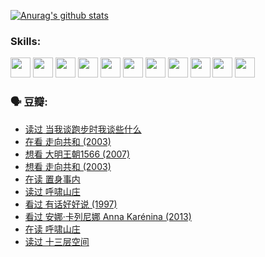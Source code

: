 
[![Anurag's github stats](https://github-readme-stats.vercel.app/api?username=w940853815)](https://github.com/anuraghazra/github-readme-stats)

### Skills:

<code><img height="32" src="https://cdn.jsdelivr.net/npm/simple-icons@v5/icons/python.svg"></code>
<code><img height="32" src="https://cdn.jsdelivr.net/npm/simple-icons@v5/icons/javascript.svg"></code>
<code><img height="32" src="https://cdn.jsdelivr.net/npm/simple-icons@v5/icons/django.svg"></code>
<code><img height="32" src="https://cdn.jsdelivr.net/npm/simple-icons@v5/icons/flask.svg"></code>
<code><img height="32" src="https://cdn.jsdelivr.net/npm/simple-icons@v5/icons/vuetify.svg"></code>
<code><img height="32" src="https://cdn.jsdelivr.net/npm/simple-icons@v5/icons/git.svg"></code>
<code><img height="32" src="https://cdn.jsdelivr.net/npm/simple-icons@v5/icons/docker.svg"></code>
<code><img height="32" src="https://cdn.jsdelivr.net/npm/simple-icons@v5/icons/postgresql.svg"></code>
<code><img height="32" src="https://cdn.jsdelivr.net/npm/simple-icons@v5/icons/elasticsearch.svg"></code>
<code><img height="32" src="https://cdn.jsdelivr.net/npm/simple-icons@v5/icons/macos.svg"></code>
<code><img height="32" src="https://cdn.jsdelivr.net/npm/simple-icons@v5/icons/linux.svg"></code>

### 🗣 豆瓣:

<!-- DOUBAN-ACTIVITIES:START -->
- [读过 当我谈跑步时我谈些什么](https://www.douban.com/people/136069238/status/3715422296/?_i=42011505)
- [在看 走向共和‎ (2003)](https://www.douban.com/people/136069238/status/3711470443/?_i=42011505)
- [想看 大明王朝1566‎ (2007)](https://www.douban.com/people/136069238/status/3710980213/?_i=42011505)
- [想看 走向共和‎ (2003)](https://www.douban.com/people/136069238/status/3710980002/?_i=42011505)
- [在读 置身事内](https://www.douban.com/people/136069238/status/3710472151/?_i=42011505)
- [读过 呼啸山庄](https://www.douban.com/people/136069238/status/3710470617/?_i=42011505)
- [看过 有话好好说‎ (1997)](https://www.douban.com/people/136069238/status/3709833172/?_i=42011505)
- [看过 安娜·卡列尼娜 Anna Karénina‎ (2013)](https://www.douban.com/people/136069238/status/3708942010/?_i=42011505)
- [在读 呼啸山庄](https://www.douban.com/people/136069238/status/3701626992/?_i=42011506)
- [读过 十三层空间](https://www.douban.com/people/136069238/status/3700755247/?_i=42011506)
<!-- DOUBAN-ACTIVITIES:END -->
<!--
**w940853815/w940853815** is a ✨ _special_ ✨ repository because its `README.md` (this file) appears on your GitHub profile.

Here are some ideas to get you started:

- 🔭 I’m currently working on ...
- 🌱 I’m currently learning ...
- 👯 I’m looking to collaborate on ...
- 🤔 I’m looking for help with ...
- 💬 Ask me about ...
- 📫 How to reach me: ...
- 😄 Pronouns: ...
- ⚡ Fun fact: ...
-->
